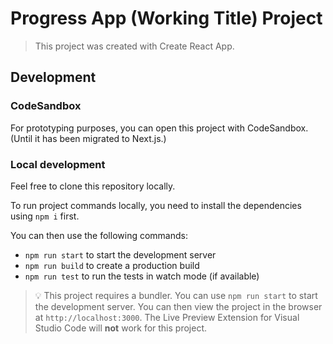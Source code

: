 # Progress App (Working Title) Project

> This project was created with Create React App.

## Development

### CodeSandbox

For prototyping purposes, you can open this project with CodeSandbox.
(Until it has been migrated to Next.js.)

### Local development

Feel free to clone this repository locally.

To run project commands locally, you need to install the dependencies using `npm i` first.

You can then use the following commands:

- `npm run start` to start the development server
- `npm run build` to create a production build
- `npm run test` to run the tests in watch mode (if available)

> 💡 This project requires a bundler. You can use `npm run start` to start the development server. You can then view the project in the browser at `http://localhost:3000`. The Live Preview Extension for Visual Studio Code will **not** work for this project.
